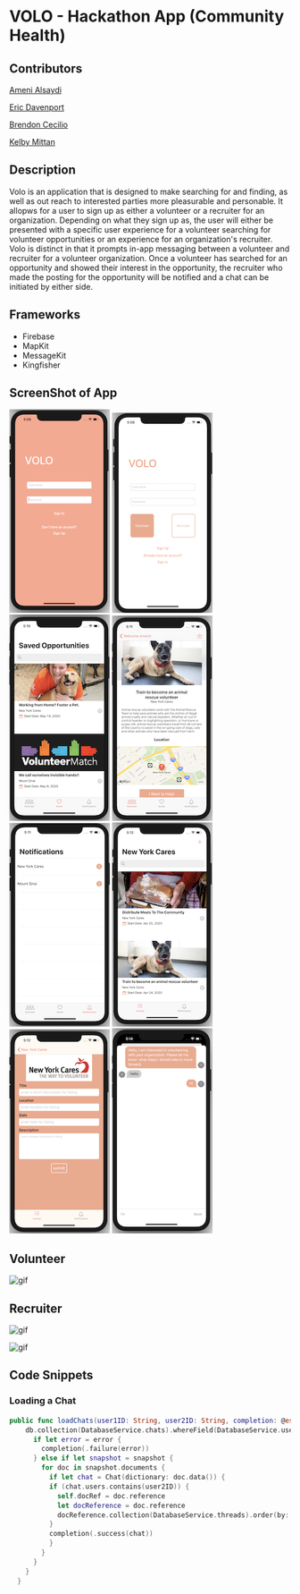 # VOLO - Hackathon App (Community Health)

## Contributors
[Ameni Alsaydi](https://github.com/AmeniAlsaydi) 

[Eric Davenport](https://github.com/EricDavenport) 

[Brendon Cecilio](https://github.com/bcecilio)

[Kelby Mittan](https://github.com/kelby-mittan)


## Description

Volo is an application that is designed to make searching for and finding, as well as out reach to interested parties more pleasurable
and personable. It allopws for a user to sign up as either a volunteer or a recruiter for an organization. Depending on what
they sign up as, the user will either be presented with a specific user experience for a volunteer searching for volunteer 
opportunities or an experience for an organization's recruiter. Volo is distinct in that it prompts in-app messaging between 
a volunteer and recruiter for a volunteer organization. Once a volunteer has searched for an opportunity and showed their interest 
in the opportunity, the recruiter who made the posting for the opportunity will be notified and a chat can be initiated by either side.

## Frameworks
- Firebase
- MapKit
- MessageKit
- Kingfisher

## ScreenShot of App

![Volo1](Images/Volo1.1.1.png)
![Volo2](Images/Volo2.1.1.png)
![Volo3](Images/Volo3.1.1.png)
![Volo4](Images/Volo4.1.1.png)
![Volo5](Images/Volo5.1.1.png)
![Volo6](Images/Volo6.1.1.png)
![Volo7](Images/Volo7.1.1.png)
![Volo8](Images/Volo8.1.1.png)

##  Volunteer
![gif](Images/volunteerGIF.gif)

## Recruiter
![gif](Images/recruiterGIF1.gif)

![gif](Images/submitGIF.gif)

## Code Snippets

### Loading a Chat
```swift
public func loadChats(user1ID: String, user2ID: String, completion: @escaping (Result<Chat, Error>) -> ()) {
    db.collection(DatabaseService.chats).whereField(DatabaseService.users, arrayContains: user1ID).getDocuments { (snapshot, error) in
      if let error = error {
        completion(.failure(error))
      } else if let snapshot = snapshot {
        for doc in snapshot.documents {
          if let chat = Chat(dictionary: doc.data()) {
          if (chat.users.contains(user2ID)) {
            self.docRef = doc.reference
            let docReference = doc.reference
            docReference.collection(DatabaseService.threads).order(by: "created", descending: false)
          }
          completion(.success(chat))
          }
        }
      }
    }
  }
```
